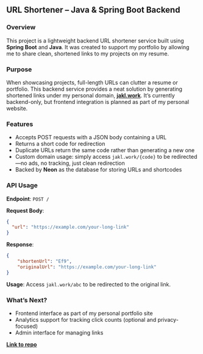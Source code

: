 ## URL Shortener – Java & Spring Boot Backend

### Overview

This project is a lightweight backend URL shortener service built using **Spring Boot** and **Java**. It was created to support my portfolio by allowing me to share clean, shortened links to my projects on my resume.

### Purpose

When showcasing projects, full-length URLs can clutter a resume or portfolio. This backend service provides a neat solution by generating shortened links under my personal domain, **[jakl.work](https://jakl.work)**. It’s currently backend-only, but frontend integration is planned as part of my personal website.

### Features

* Accepts POST requests with a JSON body containing a URL
* Returns a short code for redirection
* Duplicate URLs return the same code rather than generating a new one
* Custom domain usage: simply access `jakl.work/{code}` to be redirected—no ads, no tracking, just clean redirection
* Backed by **Neon** as the database for storing URLs and shortcodes

### API Usage

**Endpoint**: `POST /`

**Request Body**:

```json
{
  "url": "https://example.com/your-long-link"
}
```

**Response**:

```json
{
    "shortenUrl": "Ef9",
    "originalUrl": "https://example.com/your-long-link"
}
```

**Usage**:
Access `jakl.work/abc` to be redirected to the original link.

### What’s Next?

* Frontend interface as part of my personal portfolio site
* Analytics support for tracking click counts (optional and privacy-focused)
* Admin interface for managing links


**[Link to repo](jakl.work/aYu)**
